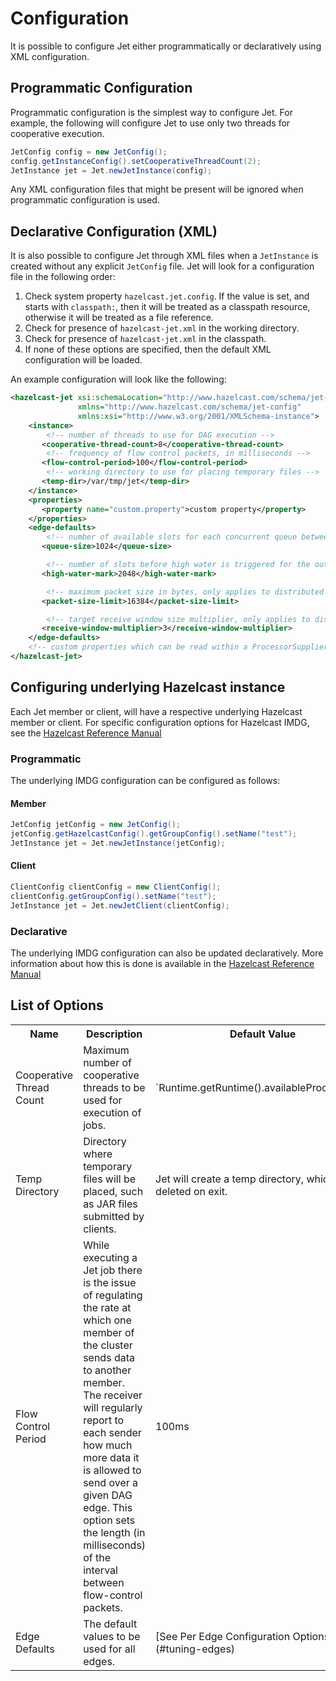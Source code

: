 # Configuration

It is possible to configure Jet either programmatically or declaratively
using XML configuration.

## Programmatic Configuration

Programmatic configuration is the simplest way to configure Jet. For
example, the following will configure Jet to use only two threads
for cooperative execution.

```java
JetConfig config = new JetConfig();
config.getInstanceConfig().setCooperativeThreadCount(2);
JetInstance jet = Jet.newJetInstance(config);
```

Any XML configuration files that might be present will be ignored when
programmatic configuration is used.

## Declarative Configuration (XML)

It is also possible to configure Jet through XML files when a
`JetInstance` is created without any explicit `JetConfig` file. Jet will
look for a configuration file in the following order:

1. Check system property `hazelcast.jet.config`. If the value is set,
and starts with `classpath:`, then it will be treated as a classpath
resource, otherwise it will be treated as a file reference.
2. Check for presence of `hazelcast-jet.xml` in the working directory.
3. Check for presence of `hazelcast-jet.xml` in the classpath.
4. If none of these options are specified, then the default XML
configuration will be loaded.

An example configuration will look like the following:

```xml
<hazelcast-jet xsi:schemaLocation="http://www.hazelcast.com/schema/jet-config hazelcast-jet-config-0.3.xsd"
               xmlns="http://www.hazelcast.com/schema/jet-config"
               xmlns:xsi="http://www.w3.org/2001/XMLSchema-instance">
    <instance>
        <!-- number of threads to use for DAG execution -->
       <cooperative-thread-count>8</cooperative-thread-count>
        <!-- frequency of flow control packets, in milliseconds -->
       <flow-control-period>100</flow-control-period>
        <!-- working directory to use for placing temporary files -->
       <temp-dir>/var/tmp/jet</temp-dir>
    </instance>
    <properties>
       <property name="custom.property">custom property</property>
    </properties>
    <edge-defaults>
        <!-- number of available slots for each concurrent queue between two vertices -->
       <queue-size>1024</queue-size>

        <!-- number of slots before high water is triggered for the outbox -->
       <high-water-mark>2048</high-water-mark>

        <!-- maximum packet size in bytes, only applies to distributed edges -->
       <packet-size-limit>16384</packet-size-limit>

        <!-- target receive window size multiplier, only applies to distributed edges -->
       <receive-window-multiplier>3</receive-window-multiplier>
    </edge-defaults>
    <!-- custom properties which can be read within a ProcessorSupplier -->
</hazelcast-jet>
```

## Configuring underlying Hazelcast instance

Each Jet member or client, will have a respective underlying Hazelcast
member or client. For specific configuration options for Hazelcast
IMDG, see the [Hazelcast Reference Manual](http://docs.hazelcast.org/docs/latest/manual/html-single/index.html#understanding-configuration)

### Programmatic

The underlying IMDG configuration can be configured as follows:

#### Member

```java
JetConfig jetConfig = new JetConfig();
jetConfig.getHazelcastConfig().getGroupConfig().setName("test");
JetInstance jet = Jet.newJetInstance(jetConfig);
```
#### Client

````java
ClientConfig clientConfig = new ClientConfig();
clientConfig.getGroupConfig().setName("test");
JetInstance jet = Jet.newJetClient(clientConfig);
````
### Declarative

The underlying IMDG configuration can also be updated declaratively.
More information about how this is done is available in the
[Hazelcast Reference Manual](http://docs.hazelcast.org/docs/latest/manual/html-single/index.html#configuring-declaratively)

## List of Options

<table>
    <tr>
      <th>Name</th>
      <th>Description</th>
      <th>Default Value</th>
    </tr>
    <tr>
        <td>Cooperative Thread Count</td>
        <td>
            Maximum number of cooperative threads to be used for execution of jobs.
        </td>
        <td>`Runtime.getRuntime().availableProcessors()`</td>
    </tr>
    <tr>
        <td>Temp Directory</td>
        <td>
            Directory where temporary files will be placed, such as JAR files
            submitted by clients.
        </td>
        <td>Jet will create a temp directory, which will be deleted on exit.</td>
    </tr>
    <tr>
        <td>Flow Control Period</td>
        <td>
            While executing a Jet job there is the issue of regulating the rate at
            which one member of the cluster sends data to another member. The
            receiver will regularly report to each sender how much more data it
            is allowed to send over a given DAG edge. This option sets the
            length (in milliseconds) of the interval between flow-control
            packets.
        </td>
        <td>100ms</td>
    </tr>
    <tr>
        <td>Edge Defaults</td>
        <td>
            The default values to be used for all edges.
        </td>
        <td>[See Per Edge Configuration Options](#tuning-edges)</td>
    </tr>    
</table>
